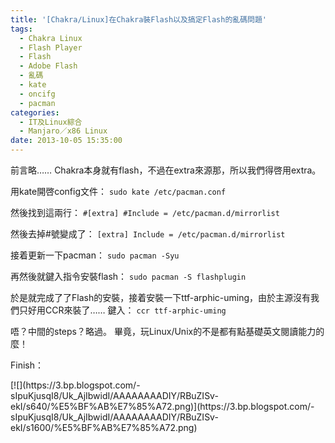 ```yaml
---
title: '[Chakra/Linux]在Chakra裝Flash以及搞定Flash的亂碼問題'
tags:
  - Chakra Linux
  - Flash Player
  - Flash
  - Adobe Flash
  - 亂碼
  - kate
  - oncifg
  - pacman
categories:
  - IT及Linux綜合
  - Manjaro／x86 Linux
date: 2013-10-05 15:35:00
---
```


前言略……
Chakra本身就有flash，不過在extra來源那，所以我們得啓用extra。

用kate開啓config文件：
`sudo kate /etc/pacman.conf`

然後找到這兩行：
`#[extra]
#Include = /etc/pacman.d/mirrorlist`

然後去掉#號變成了：
`[extra]
Include = /etc/pacman.d/mirrorlist`

接着更新一下pacman：
`sudo pacman -Syu`

再然後就鍵入指令安裝flash：
`sudo pacman -S flashplugin`

於是就完成了了Flash的安裝，接着安裝一下ttf-arphic-uming，由於主源沒有我們只好用CCR來裝了……
鍵入：
`ccr ttf-arphic-uming`

唔？中間的steps？略過。
畢竟，玩Linux/Unix的不是都有點基礎英文閱讀能力的麼！

Finish：

<div>[![](https://3.bp.blogspot.com/-sIpuKjusqI8/Uk_AjIbwidI/AAAAAAAADIY/RBuZISv-ekI/s640/%E5%BF%AB%E7%85%A72.png)](https://3.bp.blogspot.com/-sIpuKjusqI8/Uk_AjIbwidI/AAAAAAAADIY/RBuZISv-ekI/s1600/%E5%BF%AB%E7%85%A72.png)</div>
